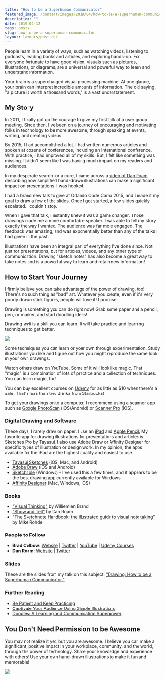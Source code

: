 ```yaml
---
title: "How to be a Superhuman Communicator"
featured_image: /content/images/2019/04/how-to-be-a-superhuman-communicator.jpg
description: ""
date: 2019-04-12
tags: posts
slug: how-to-be-a-superhuman-communicator
layout: layouts/post.njk
---
```


People learn in a variety of ways, such as watching videos, listening to podcasts, reading books and articles, and exploring hands-on. For everyone fortunate to have good vision, visuals such as pictures, illustrations, or diagrams, are a universal and powerful way to learn and understand information.

Your brain is a supercharged visual processing machine. At one glance, your brain can interpret incredible amounts of information. The old saying, "a picture is worth a thousand words," is a vast understatement.

## My Story

In 2011, I finally got up the courage to give my first talk at a user group meeting. Since then, I've been on a journey of encouraging and motivating folks in technology to be more awesome, through speaking at events, writing, and creating videos.

By 2015, I had accomplished a lot. I had written numerous articles and spoken at dozens of conferences, including an International conference. With practice, I had improved all of my skills. But, I felt like something was missing. It didn't seem like I was having much impact on my readers and audiences.

In my desperate search for a cure, I came across a [video of Dan Roam](https://www.youtube.com/watch?v=Y1SMm4mOV9A) describing how simplified hand-drawn illustrations can make a significant impact on presentations. I was hooked.

I had a brand new talk to give at Orlando Code Camp 2015, and I made it my goal to draw a few of the slides. Once I got started, a few slides quickly escalated. I couldn't stop.

When I gave that talk, I instantly knew it was a game changer. Those drawings made me a more comfortable speaker. I was able to tell my story exactly the way I wanted. The audience was far more engaged. The feedback was amazing, and was exponentially better than any of the talks I had given in the past.

Illustrations have been an integral part of everything I've done since. Not just for presentations, but for articles, videos, and any other type of communication. Drawing "sketch notes" has also become a great way to take notes and is a powerful way to learn and retain new information!

## How to Start Your Journey

I firmly believe you can take advantage of the power of drawing, too! There's no such thing as "bad" art. Whatever you create, even if it's very poorly drawn stick figures, people will love it! I promise.

Drawing is something you can do right now! Grab some paper and a pencil, pen, or marker, and start doodling ideas!

Drawing _well_ is a skill you can learn. It will take practice and learning techniques to get better.

![](/content/images/2019/04/journey-of-a-thousand-miles-lao-tzu.png)

Some techniques you can learn or your own through experimentation. Study illustrations you like and figure out how you might reproduce the same look in your own drawings.

Watch others draw on YouTube. Some of it will look like magic. That "magic" is a combination of lots of practice and a collection of techniques. You can learn magic, too!

You can buy excellent courses on [Udemy](https://www.udemy.com/) for as little as $10 when there's a sale. That's less than two drinks from Starbucks!

To get your drawings on to a computer, I recommend using a scanner app such as [Google PhotoScan](https://www.google.com/photos/scan/) (iOS/Android) or [Scanner Pro](https://itunes.apple.com/us/app/scanner-pro/id333710667?mt=8) (iOS).

### Digital Drawing and Software

These days, I rarely draw on paper. I use an [iPad](https://www.apple.com/ipad/) and [Apple Pencil.](https://www.apple.com/apple-pencil/) My favorite app for drawing illustrations for presentations and articles is Sketches Pro by Tayasui. I also use Adobe Draw or Affinity Designer for specific types of illustration or design work. In my opinion, the apps available for the iPad are the highest quality and easiest to use.

* [Tayasui Sketches](http://tayasui.com/sketches/) (iOS, Mac, and Android)
* [Adobe Draw](https://www.adobe.com/products/draw.html) (iOS and Android)
* [Sketchable](https://siliconbenders.com/) (Windows) - I've used this a few times, and it appears to be the best drawing app currently available for Windows
* [Affinity Designer](https://affinity.serif.com/en-us/designer/) (Mac, Windows, iOS)

### Books

* ["Visual Thinking"](https://www.amazon.com/Visual-Thinking-Empowering-Organizations-Collaboration/dp/9063694539/ref=sr_1_3) by Williemien Brand
* ["Show and Tell"](https://www.amazon.com/Show-Tell-Everybody-Extraordinary-Presentations/dp/1591848024/ref=sr_1_1) by Dan Roam
* ["The Sketchnote Handbook: the illustrated guide to visual note taking"](https://www.amazon.com/Sketchnote-Handbook-illustrated-visual-taking/dp/0321857895/ref=sr_1_3) by Mike Rohde

### People to Follow

* **Brad Colbow**: [Website](http://bradcolbow.com/) | [Twitter](https://twitter.com/bradcolbow) | [YouTube](https://www.youtube.com/user/thebradcolbow) | [Udemy Courses](https://www.udemy.com/user/brad-colbow/)
* **Dan Roam**: [Website](https://www.danroam.com/) | [Twitter](https://twitter.com/dan_roam)

### Slides

These are the slides from my talk on this subject, ["Drawing: How to be a Superhuman Communicator."](https://speakerdeck.com/reverentgeek/drawing-how-to-be-a-superhuman-communicator)

### Further Reading

* [Be Patient and Keep Practicing](/be-patient-and-keep-practicing/)
* [Captivate Your Audience Using Simple Illustrations](https://artplusmarketing.com/captivate-your-audience-using-simple-illustrations-5bf0fcd0e301)
* [Doodles: A Learning and Communication Superpower](https://24days.in/umbraco-cms/2018/doodles-a-learning-and-communication-superpower/)

## You Don't Need Permission to be Awesome

You may not realize it yet, but you are awesome. I believe you can make a significant, positive impact in your workplace, community, and the world, through the power of technology. Share your knowledge and experience with others! Use your own hand-drawn illustrations to make it fun and memorable!

![](/content/images/2019/04/you-dont-need-permission-to-be-awesome.jpg)

